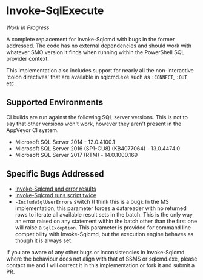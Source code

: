 # Invoke-SqlExecute

*Work In Progress*

A complete replacement for Invoke-Sqlcmd with bugs in the former addressed. The code has no external dependencies and should 
work with whatever SMO version it finds when running within the PowerShell SQL provider context.

This implementation also includes support for nearly all the non-interactive 'colon directives' that are available in sqlcmd.exe such as `:CONNECT`, `:OUT` etc.

## Supported Environments

CI builds are run against the following SQL server versions. This is not to say that other versions won't work,
however they aren't present in the AppVeyor CI system.

* Microsoft SQL Server 2014 - 12.0.4100.1
* Microsoft SQL Server 2016 (SP1-CU8) (KB4077064) - 13.0.4474.0
* Microsoft SQL Server 2017 (RTM) - 14.0.1000.169

## Specific Bugs Addressed

* [Invoke-Sqlcmd and error results](https://sqldevelopmentwizard.blogspot.com/2016/12/invoke-sqlcmd-and-error-results.html)
* [Invoke-Sqlcmd runs script twice](https://stackoverflow.com/questions/33271446/invoke-sqlcmd-runs-script-twice/)
* `-IncludeSqlUserErrors` switch (I think this is a bug): In the MS implementation, this parameter forces a datareader with no returned rows to iterate all available result sets in the batch. This is the only way an error raised on any statement within the batch other than the first one will raise a `SqlException`. This parameter is provided for command line compatibility with Invoke-Sqlcmd, but the execution engine behaves as though it is always set.

If you are aware of any other bugs or inconsistencies in Invoke-Sqlcmd where the behaviour does not align
with that of SSMS or sqlcmd.exe, please contact me and I will correct it in this implementation or fork it 
and submit a PR.
